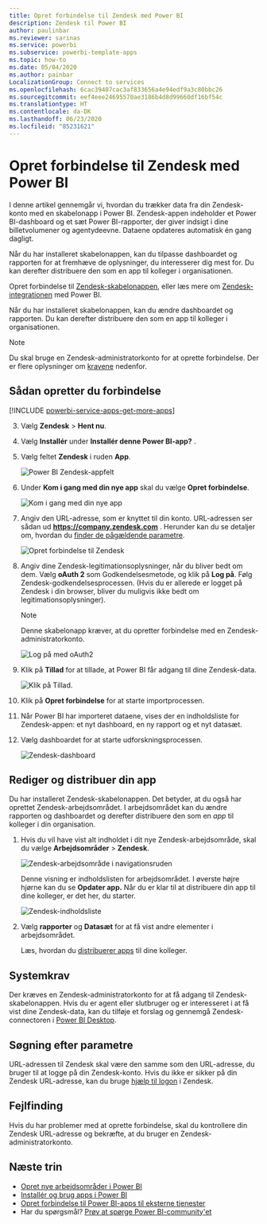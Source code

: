 ```yaml
---
title: Opret forbindelse til Zendesk med Power BI
description: Zendesk til Power BI
author: paulinbar
ms.reviewer: sarinas
ms.service: powerbi
ms.subservice: powerbi-template-apps
ms.topic: how-to
ms.date: 05/04/2020
ms.author: painbar
LocalizationGroup: Connect to services
ms.openlocfilehash: 6cac39407cac3af833656a4e94edf9a3c80bbc26
ms.sourcegitcommit: eef4eee24695570ae3186b4d8d99660df16bf54c
ms.translationtype: HT
ms.contentlocale: da-DK
ms.lasthandoff: 06/23/2020
ms.locfileid: "85231621"
---
```

# <a name="connect-to-zendesk-with-power-bi"></a>Opret forbindelse til Zendesk med Power BI

I denne artikel gennemgår vi, hvordan du trækker data fra din Zendesk-konto med en skabelonapp i Power BI. Zendesk-appen indeholder et Power BI-dashboard og et sæt Power BI-rapporter, der giver indsigt i dine billetvolumener og agentydeevne. Dataene opdateres automatisk én gang dagligt. 

Når du har installeret skabelonappen, kan du tilpasse dashboardet og rapporten for at fremhæve de oplysninger, du interesserer dig mest for. Du kan derefter distribuere den som en app til kolleger i organisationen.

Opret forbindelse til [Zendesk-skabelonappen](https://app.powerbi.com/getdata/services/zendesk), eller læs mere om [Zendesk-integrationen](https://powerbi.microsoft.com/integrations/zendesk) med Power BI.

Når du har installeret skabelonappen, kan du ændre dashboardet og rapporten. Du kan derefter distribuere den som en app til kolleger i organisationen.

>[!NOTE]
>Du skal bruge en Zendesk-administratorkonto for at oprette forbindelse. Der er flere oplysninger om [kravene](#system-requirements) nedenfor.

## <a name="how-to-connect"></a>Sådan opretter du forbindelse

[!INCLUDE [powerbi-service-apps-get-more-apps](../includes/powerbi-service-apps-get-more-apps.md)]

3. Vælg **Zendesk** \> **Hent nu**.
4. Vælg **Installér** under **Installér denne Power BI-app?** .
4. Vælg feltet **Zendesk** i ruden **App**.

    ![Power BI Zendesk-appfelt](media/service-connect-to-zendesk/power-bi-zendesk-tile.png)

6. Under **Kom i gang med din nye app** skal du vælge **Opret forbindelse**.

    ![Kom i gang med din nye app](media/service-connect-to-zendesk/power-bi-new-app-connect-get-started.png)

4. Angiv den URL-adresse, som er knyttet til din konto. URL-adressen ser sådan ud **https://company.zendesk.com** . Herunder kan du se detaljer om, hvordan du [finder de pågældende parametre](#finding-parameters).
   
   ![Opret forbindelse til Zendesk](media/service-connect-to-zendesk/pbi_zendeskconnect.png)

5. Angiv dine Zendesk-legitimationsoplysninger, når du bliver bedt om dem.  Vælg **oAuth 2** som Godkendelsesmetode, og klik på **Log på**. Følg Zendesk-godkendelsesprocessen. (Hvis du er allerede er logget på Zendesk i din browser, bliver du muligvis ikke bedt om legitimationsoplysninger).
   
   > [!NOTE]
   > Denne skabelonapp kræver, at du opretter forbindelse med en Zendesk-administratorkonto. 
   > 
   
   ![Log på med oAuth2](media/service-connect-to-zendesk/pbi_zendesksignin.png)
6. Klik på **Tillad** for at tillade, at Power BI får adgang til dine Zendesk-data.
   
   ![Klik på Tillad.](media/service-connect-to-zendesk/zendesk2.jpg)
7. Klik på **Opret forbindelse** for at starte importprocessen. 
8. Når Power BI har importeret dataene, vises der en indholdsliste for Zendesk-appen: et nyt dashboard, en ny rapport og et nyt datasæt.
9. Vælg dashboardet for at starte udforskningsprocessen.

    ![Zendesk-dashboard](media/service-connect-to-zendesk/power-bi-zendesk-dashboard.png)
   
## <a name="modify-and-distribute-your-app"></a>Rediger og distribuer din app

Du har installeret Zendesk-skabelonappen. Det betyder, at du også har oprettet Zendesk-arbejdsområdet. I arbejdsområdet kan du ændre rapporten og dashboardet og derefter distribuere den som en *app* til kolleger i din organisation. 

1. Hvis du vil have vist alt indholdet i dit nye Zendesk-arbejdsområde, skal du vælge **Arbejdsområder** > **Zendesk**. 

    ![Zendesk-arbejdsområde i navigationsruden](media/service-connect-to-zendesk/power-bi-zendesk-workspace-left-nav.png)

    Denne visning er indholdslisten for arbejdsområdet. I øverste højre hjørne kan du se **Opdater app.** Når du er klar til at distribuere din app til dine kolleger, er det her, du starter. 

    ![Zendesk-indholdsliste](media/service-connect-to-zendesk/power-bi-zendesk-content-list.png)

2. Vælg **rapporter** og **Datasæt** for at få vist andre elementer i arbejdsområdet.

    Læs, hvordan du [distribuerer apps](../collaborate-share/service-create-distribute-apps.md) til dine kolleger.

## <a name="system-requirements"></a>Systemkrav
Der kræves en Zendesk-administratorkonto for at få adgang til Zendesk-skabelonappen. Hvis du er agent eller slutbruger og er interesseret i at få vist dine Zendesk-data, kan du tilføje et forslag og gennemgå Zendesk-connectoren i [Power BI Desktop](desktop-connect-to-data.md).

## <a name="finding-parameters"></a>Søgning efter parametre
URL-adressen til Zendesk skal være den samme som den URL-adresse, du bruger til at logge på din Zendesk-konto. Hvis du ikke er sikker på din Zendesk URL-adresse, kan du bruge [hjælp til logon](https://www.zendesk.com/login/) i Zendesk.

## <a name="troubleshooting"></a>Fejlfinding
Hvis du har problemer med at oprette forbindelse, skal du kontrollere din Zendesk URL-adresse og bekræfte, at du bruger en Zendesk-administratorkonto.

## <a name="next-steps"></a>Næste trin

* [Opret nye arbejdsområder i Power BI](../collaborate-share/service-create-the-new-workspaces.md)
* [Installér og brug apps i Power BI](../consumer/end-user-apps.md)
* [Opret forbindelse til Power BI-apps til eksterne tjenester](service-connect-to-services.md)
* Har du spørgsmål? [Prøv at spørge Power BI-community'et](https://community.powerbi.com/)
